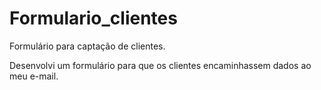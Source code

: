 # Formulario_clientes

Formulário para captação de clientes.

Desenvolvi um formulário para que os clientes encaminhassem dados ao meu e-mail.
